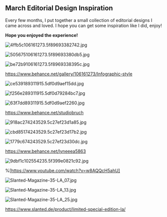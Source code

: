 ## March Editorial Design Inspiration

Every few months, I put together a small collection of editorial designs I came across and loved. I hope you can get some inspiration like I did, enjoy!


**Hope you enjoyed the experience!**

![4ffb5c106161273.5f89693382742.jpg](https://cdn.hashnode.com/res/hashnode/image/upload/v1616558772892/J95eNQ0AM.jpeg)

![505675106161273.5f89693380db5.jpg](https://cdn.hashnode.com/res/hashnode/image/upload/v1616558784083/a9n4_kJtv.jpeg)

![be72b9106161273.5f8969338395c.jpg](https://cdn.hashnode.com/res/hashnode/image/upload/v1616558791201/zECCeBpBs.jpeg)

https://www.behance.net/gallery/106161273/Infographic-style



![ce539189311915.5df0d9aef15dd.jpg](https://cdn.hashnode.com/res/hashnode/image/upload/v1616719377316/U_kGrDsRl.jpeg)

![f256e289311915.5df0d79284bc7.jpg](https://cdn.hashnode.com/res/hashnode/image/upload/v1616719386601/3VOUeHv5g.jpeg)

![63f7dd89311915.5df0d9aef2260.jpg](https://cdn.hashnode.com/res/hashnode/image/upload/v1616719399536/hs-ziCXI9.jpeg)

https://www.behance.net/studiobruch


![918ac274243529.5c27ef23d1a85.jpg](https://cdn.hashnode.com/res/hashnode/image/upload/v1616719504125/3v26Rv2Ie.jpeg)

![cbd85174243529.5c27ef23d17b2.jpg](https://cdn.hashnode.com/res/hashnode/image/upload/v1616719511652/GfLj4nzig.jpeg)

![1779c674243529.5c27ef23d30dc.jpg](https://cdn.hashnode.com/res/hashnode/image/upload/v1616719522685/R-Wg0ENDT.jpeg)

https://www.behance.net/lyneeea5863


![9dbf1c102554235.5f399e0821c92.jpg](https://cdn.hashnode.com/res/hashnode/image/upload/v1616719659257/59FZvl3kg.jpeg)

%[https://www.youtube.com/watch?v=w8AQQcH5ahU]


![Slanted-Magazine-35-LA_07.jpg](https://cdn.hashnode.com/res/hashnode/image/upload/v1616719859081/_OFtg6ZTy.jpeg)

![Slanted-Magazine-35-LA_13.jpg](https://cdn.hashnode.com/res/hashnode/image/upload/v1616719868745/WY9wpbLVg.jpeg)

![Slanted-Magazine-35-LA_25.jpg](https://cdn.hashnode.com/res/hashnode/image/upload/v1616719874329/Pob0uvwTl.jpeg)

https://www.slanted.de/product/limited-special-edition-la/